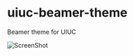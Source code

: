 uiuc-beamer-theme
=================

Beamer theme for UIUC

![ScreenShot](https://raw.github.com/i-saumitra/Voice-controlled-MP3-Player/master/screenshot.jpg)

